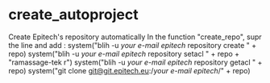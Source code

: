 # create_autoproject
Create Epitech's repository automatically
In the function "create_repo", supr the line and add :
system("blih -u *your e-mail epitech* repository create " + repo)
system("blih -u *your e-mail epitech* repository setacl " + repo + "ramassage-tek r")
system("blih -u *your e-mail epitech* repository getacl " + repo)
system("git clone git@git.epitech.eu:/*your e-mail epitech*/" + repo)
